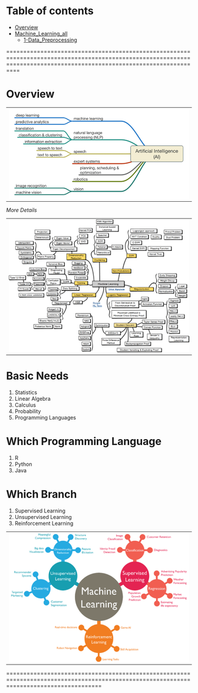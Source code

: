 
Table of contents
=================

<!--ts-->
   * [Overview ](https://github.com/Laudarisd/Deep-learning-and-ML-preparation)
   * [Machine_Learning_all](https://github.com/Laudarisd/Deep-learning-and-ML-preparation/tree/main/src)
      * [1-Data_Preprocessing](https://github.com/Laudarisd/Deep-learning-and-ML-preparation/tree/main/src/Machine_Learning_all)
<!--te-->



======================================================================================================================================================================



Overview
================================================



<table border="0">
   <tr>
      <td>
      <img src="./src/img/1.png" width="100%" />
      </td>
   </tr>
   </table>
   
   
   
*More Details*



<table border="0">
   <tr>
      <td>
      <img src="./src/img/2.png" width="100%" />
      </td>
   </tr>
   </table>


# Basic Needs #

1. Statistics
2. Linear Algebra
3. Calculus
4. Probability
5. Programming Languages


# Which Programming Language #

1. R
2. Python
3. Java

# Which Branch #

1. Supervised Learning
2. Unsupervised Learning
3. Reinforcement Learning


<table border="0">
   <tr>
      <td>
      <img src="./src/img/3.png" width="100%" />
      </td>
   </tr>
   </table>


========================================================================================================================================
   
   
   
   

   
   
   
   
   
   

